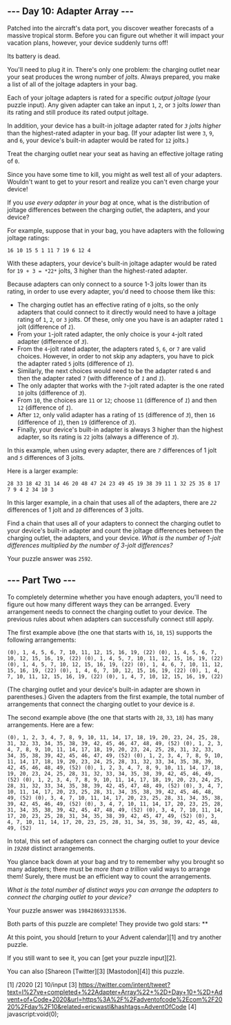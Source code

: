 
## --- Day 10: Adapter Array ---

Patched into the aircraft's data port, you discover weather forecasts of a massive tropical storm. Before you can figure out whether it will impact your vacation plans, however, your device suddenly turns off!

Its battery is dead.

You'll need to plug it in. There's only one problem: the charging outlet near your seat produces the wrong number of *jolts*. Always prepared, you make a list of all of the joltage adapters in your bag.

Each of your joltage adapters is rated for a specific *output joltage* (your puzzle input). Any given adapter can take an input `1`, `2`, or `3` jolts *lower* than its rating and still produce its rated output joltage.

In addition, your device has a built-in joltage adapter rated for *`3` jolts higher* than the highest-rated adapter in your bag. (If your adapter list were `3`, `9`, and `6`, your device's built-in adapter would be rated for `12` jolts.)

Treat the charging outlet near your seat as having an effective joltage rating of `0`.

Since you have some time to kill, you might as well test all of your adapters. Wouldn't want to get to your resort and realize you can't even charge your device!

If you *use every adapter in your bag* at once, what is the distribution of joltage differences between the charging outlet, the adapters, and your device?

For example, suppose that in your bag, you have adapters with the following joltage ratings:

`16
10
15
5
1
11
7
19
6
12
4
`

With these adapters, your device's built-in joltage adapter would be rated for `19 + 3 = *22*` jolts, 3 higher than the highest-rated adapter.

Because adapters can only connect to a source 1-3 jolts lower than its rating, in order to use every adapter, you'd need to choose them like this:

* The charging outlet has an effective rating of `0` jolts, so the only adapters that could connect to it directly would need to have a joltage rating of `1`, `2`, or `3` jolts. Of these, only one you have is an adapter rated `1` jolt (difference of *`1`*).
* From your `1`-jolt rated adapter, the only choice is your `4`-jolt rated adapter (difference of *`3`*).
* From the `4`-jolt rated adapter, the adapters rated `5`, `6`, or `7` are valid choices. However, in order to not skip any adapters, you have to pick the adapter rated `5` jolts (difference of *`1`*).
* Similarly, the next choices would need to be the adapter rated `6` and then the adapter rated `7` (with difference of *`1`* and *`1`*).
* The only adapter that works with the `7`-jolt rated adapter is the one rated `10` jolts (difference of *`3`*).
* From `10`, the choices are `11` or `12`; choose `11` (difference of *`1`*) and then `12` (difference of *`1`*).
* After `12`, only valid adapter has a rating of `15` (difference of *`3`*), then `16` (difference of *`1`*), then `19` (difference of *`3`*).
* Finally, your device's built-in adapter is always 3 higher than the highest adapter, so its rating is `22` jolts (always a difference of *`3`*).

In this example, when using every adapter, there are *`7`* differences of 1 jolt and *`5`* differences of 3 jolts.

Here is a larger example:

`28
33
18
42
31
14
46
20
48
47
24
23
49
45
19
38
39
11
1
32
25
35
8
17
7
9
4
2
34
10
3
`

In this larger example, in a chain that uses all of the adapters, there are *`22`* differences of 1 jolt and *`10`* differences of 3 jolts.

Find a chain that uses all of your adapters to connect the charging outlet to your device's built-in adapter and count the joltage differences between the charging outlet, the adapters, and your device. *What is the number of 1-jolt differences multiplied by the number of 3-jolt differences?*

Your puzzle answer was `2592`.

## --- Part Two ---

To completely determine whether you have enough adapters, you'll need to figure out how many different ways they can be arranged. Every arrangement needs to connect the charging outlet to your device. The previous rules about when adapters can successfully connect still apply.

The first example above (the one that starts with `16`, `10`, `15`) supports the following arrangements:

`(0), 1, 4, 5, 6, 7, 10, 11, 12, 15, 16, 19, (22)
(0), 1, 4, 5, 6, 7, 10, 12, 15, 16, 19, (22)
(0), 1, 4, 5, 7, 10, 11, 12, 15, 16, 19, (22)
(0), 1, 4, 5, 7, 10, 12, 15, 16, 19, (22)
(0), 1, 4, 6, 7, 10, 11, 12, 15, 16, 19, (22)
(0), 1, 4, 6, 7, 10, 12, 15, 16, 19, (22)
(0), 1, 4, 7, 10, 11, 12, 15, 16, 19, (22)
(0), 1, 4, 7, 10, 12, 15, 16, 19, (22)
`

(The charging outlet and your device's built-in adapter are shown in parentheses.) Given the adapters from the first example, the total number of arrangements that connect the charging outlet to your device is *`8`*.

The second example above (the one that starts with `28`, `33`, `18`) has many arrangements. Here are a few:

`(0), 1, 2, 3, 4, 7, 8, 9, 10, 11, 14, 17, 18, 19, 20, 23, 24, 25, 28, 31,
32, 33, 34, 35, 38, 39, 42, 45, 46, 47, 48, 49, (52)
(0), 1, 2, 3, 4, 7, 8, 9, 10, 11, 14, 17, 18, 19, 20, 23, 24, 25, 28, 31,
32, 33, 34, 35, 38, 39, 42, 45, 46, 47, 49, (52)
(0), 1, 2, 3, 4, 7, 8, 9, 10, 11, 14, 17, 18, 19, 20, 23, 24, 25, 28, 31,
32, 33, 34, 35, 38, 39, 42, 45, 46, 48, 49, (52)
(0), 1, 2, 3, 4, 7, 8, 9, 10, 11, 14, 17, 18, 19, 20, 23, 24, 25, 28, 31,
32, 33, 34, 35, 38, 39, 42, 45, 46, 49, (52)
(0), 1, 2, 3, 4, 7, 8, 9, 10, 11, 14, 17, 18, 19, 20, 23, 24, 25, 28, 31,
32, 33, 34, 35, 38, 39, 42, 45, 47, 48, 49, (52)
(0), 3, 4, 7, 10, 11, 14, 17, 20, 23, 25, 28, 31, 34, 35, 38, 39, 42, 45,
46, 48, 49, (52)
(0), 3, 4, 7, 10, 11, 14, 17, 20, 23, 25, 28, 31, 34, 35, 38, 39, 42, 45,
46, 49, (52)
(0), 3, 4, 7, 10, 11, 14, 17, 20, 23, 25, 28, 31, 34, 35, 38, 39, 42, 45,
47, 48, 49, (52)
(0), 3, 4, 7, 10, 11, 14, 17, 20, 23, 25, 28, 31, 34, 35, 38, 39, 42, 45,
47, 49, (52)
(0), 3, 4, 7, 10, 11, 14, 17, 20, 23, 25, 28, 31, 34, 35, 38, 39, 42, 45,
48, 49, (52)
`

In total, this set of adapters can connect the charging outlet to your device in *`19208`* distinct arrangements.

You glance back down at your bag and try to remember why you brought so many adapters; there must be *more than a trillion* valid ways to arrange them! Surely, there must be an efficient way to count the arrangements.

*What is the total number of distinct ways you can arrange the adapters to connect the charging outlet to your device?*

Your puzzle answer was `198428693313536`.

Both parts of this puzzle are complete! They provide two gold stars: **

At this point, you should [return to your Advent calendar][1] and try another puzzle.

If you still want to see it, you can [get your puzzle input][2].

You can also [Shareon [Twitter][3] [Mastodon][4]] this puzzle.

[1] /2020
[2] 10/input
[3] https://twitter.com/intent/tweet?text=I%27ve+completed+%22Adapter+Array%22+%2D+Day+10+%2D+Advent+of+Code+2020&url=https%3A%2F%2Fadventofcode%2Ecom%2F2020%2Fday%2F10&related=ericwastl&hashtags=AdventOfCode
[4] javascript:void(0);

